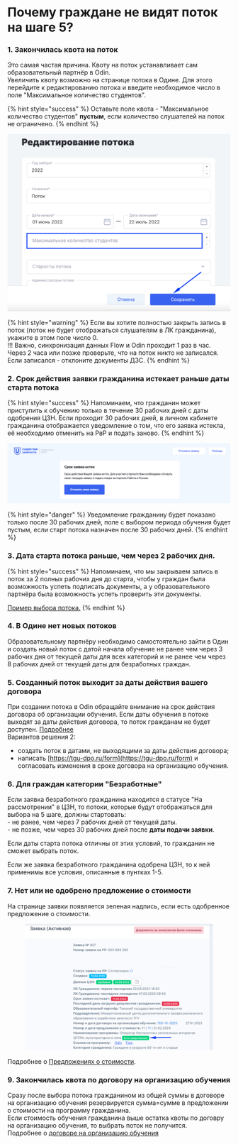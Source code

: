 # Почему граждане не видят поток на шаге 5?

### 1. Закончилась квота на поток

Это самая частая причина. Квоту на поток устанавливает сам образовательный партнёр в Odin.  \
Увеличить квоту возможно на странице потока в Одине. Для этого перейдите к редактированию потока и введите необходимое число в поле "Максимальное количество студентов".

{% hint style="success" %}
Оставьте поле квота - "Максимальное количество студентов"  **пустым**, если количество слушателей на поток не ограничено.
{% endhint %}

![Страница редактирования потока](<../.gitbook/assets/image (8) (1) (1).png>)

{% hint style="warning" %}
Если вы хотите полностью закрыть запись в поток (поток не будет отображаться слушателям в ЛК гражданина),  укажите в этом поле число 0.\
!!! Важно, синхронизация данных Flow и Odin проходит 1 раз в час. \
Через 2 часа или позже проверьте, что на поток никто не записался.  Если записался - отклоните документы  ДЗС.
{% endhint %}

### 2. Срок действия заявки гражданина истекает раньше даты старта потока

{% hint style="success" %}
Напоминаем, что гражданин может приступить к обучению только в течение 30 рабочих дней с даты одобрения ЦЗН. Если проходит 30 рабочих дней, в личном кабинете гражданина отображается уведомление о том, что его заявка истекла, её необходимо отменить на РвР и подать заново.
{% endhint %}

![](<../.gitbook/assets/image (85).png>)

{% hint style="danger" %}
Уведомление гражданину будет показано только  после 30 рабочих дней,  поле с выбором периода обучения будет пустым, если старт потока назначен после 30 рабочих дней.
{% endhint %}

### 3. Дата старта потока раньше, чем через 2 рабочих дня.&#x20;

{% hint style="success" %}
Напоминаем, что мы закрываем запись в поток за 2 полных рабочих дня до старта, чтобы у граждан была возможность успеть подписать документы, а у образовательного партнёра была возможность успеть проверить эти документы.&#x20;

[Пример выбора потока.](vybor-potoka-i-podtverzhdenie-dokumentov.md#primer-pyatidnevnoi-rabochei-nedeli-bez-prazdnichnykh-vykhodnykh)
{% endhint %}

### 4. В Одине нет новых потоков&#x20;

Образовательному партнёру необходимо самостоятельно зайти в Один и создать новый поток с  датой начала обучение  не ранее чем через  3 рабочих дня от текущей даты для всех категорий и не ранее чем через  8 рабочих дней от текущей даты для безработных граждан.

### 5. Созданный поток выходит за даты действия вашего договора

При создании потока в Odin обращайте внимание на срок действия договора об организации обучения. Если даты обучения в потоке выходят за даты действия договора, то поток гражданам не будет доступен.  [Подробнее](https://informa.gitbook.io/novosti-odin/novosti/dogovory-vo-flow)\
Вариантов решения 2:

* создать поток в датами, не выходящими за даты действия договора;
* написать [https://tgu-dpo.ru/form](https://tgu-dpo.ru/form) и согласовать изменения  в сроке договора на организацию обучения.

### 6. Для граждан категории "Безработные"

Если заявка безработного гражданина находится в статусе "На рассмотрении" в ЦЗН, то потоки, которые будут отображаться для выбора на 5 шаге, должны стартовать:\
\- не ранее, чем через 7 рабочих дней от текущей даты.\
\- не позже, чем через 30 рабочих дней после **даты подачи заявки**.

Если даты старта потока отличны от этих условий, то гражданин не сможет выбрать поток.&#x20;

Если же заявка безработного гражданина одобрена ЦЗН, то к ней применимы все условия, описанные в пунтках 1-5.&#x20;



### 7. Нет или не одобрено предложение о стоимости

На странице заявки появляется зеленая надпись, если есть одобренное предложение  о стоимости.

<figure><img src="../.gitbook/assets/image (1) (1).png" alt=""><figcaption></figcaption></figure>

Подробнее о [Предложениях о стоимости](../predlozhenie-o-stoimosti..md).

### 9. Закончилась квота по договору на организацию обучения

Сразу после выбора потока гражданином из общей суммы в договоре на организацию обучения резервируется сумма=сумме в предложении о стоимости на программу гражданина.\
Если стоимость обучения гражданина выше остатка квоты по договру на организацию обучения, то выбрать поток не получится.\
Подробнее о [договоре на организацию обучения](../dogovor-na-organizaciyu-obucheniya./)
